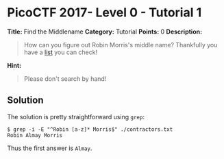 # PicoCTF 2017- Level 0 - Tutorial 1

**Title:** Find the Middlename
**Category:** Tutorial
**Points:** 0
**Description:**

>How can you figure out Robin Morris's middle name? Thankfully you have a [list](contractors.txt) you can check!

**Hint:**

>Please don't search by hand!

## Solution
The solution is pretty straightforward using `grep`:


    $ grep -i -E "^Robin [a-z]* Morris$" ./contractors.txt 
    Robin Almay Morris

Thus the first answer is `Almay`.